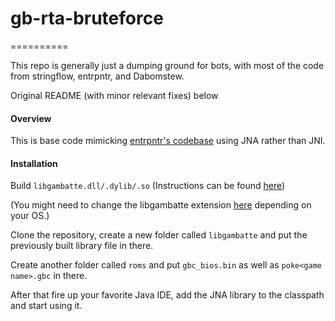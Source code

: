 # gb-rta-bruteforce
==========

This repo is generally just a dumping ground for bots, with most of the code from stringflow, entrpntr, and Dabomstew.

Original README (with minor relevant fixes) below

#### Overview

This is base code mimicking [entrpntr's codebase](http://github.com/entrpntr/gb-rta-bruteforce) using JNA rather than JNI. 

#### Installation

Build `libgambatte.dll/.dylib/.so` (Instructions can be found [here](https://github.com/pokemon-speedrunning/gambatte-speedrun))

(You might need to change the libgambatte extension [here](https://github.com/CasualPokePlayer/gb-rta-bruteforce/blob/master/src/rta/gambatte/Libgambatte.java#L10) depending on your OS.)

Clone the repository, create a new folder called `libgambatte` and put the previously built library file in there. 

Create another folder called `roms` and put `gbc_bios.bin` as well as `poke<game name>.gbc` in there.  

After that fire up your favorite Java IDE, add the JNA library to the classpath and start using it.
